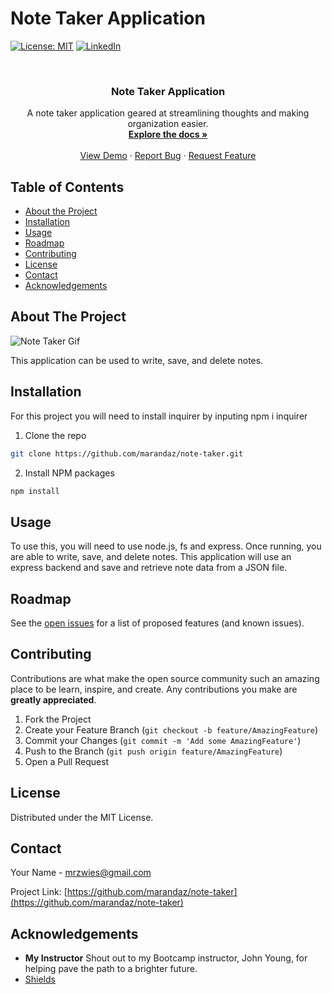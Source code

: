 # Note Taker Application

[![License: MIT](https://img.shields.io/badge/License-MIT-yellow.svg)](https://opensource.org/licenses/MIT)
[![LinkedIn](https://img.shields.io/badge/-LinkedIn-black.svg?style=flat-square&logo=linkedin&colorB=555)](https://www.linkedin.com/in/maranda-zwieschowski/)

<br />
<p align="center">
  <h3 align="center">Note Taker Application</h3>

  <p align="center">
    A note taker application geared at streamlining thoughts and making organization easier.
    <br />
    <a href="https://github.com/marandaz/note-taker"><strong>Explore the docs »</strong></a>
    <br />
    <br />
    <a href="https://github.com/marandaz/note-taker">View Demo</a>
    ·
    <a href="https://github.com/marandaz/note-taker/issues">Report Bug</a>
    ·
    <a href="https://github.com/marandaz/note-taker/issues">Request Feature</a>
  </p>
</p>



## Table of Contents

* [About the Project](#about-the-project) 
* [Installation](#installation)
* [Usage](#usage)
* [Roadmap](#roadmap)
* [Contributing](#contributing)
* [License](#license)
* [Contact](#contact)
* [Acknowledgements](#acknowledgements)


## About The Project
![Note Taker Gif](/assets/images/note-taker.gif) 


This application can be used to write, save, and delete notes. 


## Installation

For this project you will need to install inquirer by inputing npm i inquirer

1. Clone the repo
```sh
git clone https://github.com/marandaz/note-taker.git
```
2. Install NPM packages
```sh
npm install
```


## Usage

 To use this, you will need to use node.js, fs and express. Once running, you are able to write, save, and delete notes. This application will use an express backend and save and retrieve note data from a JSON file.



## Roadmap

See the [open issues](https://github.com/marandaz/note-taker/issues) for a list of proposed features (and known issues).


## Contributing

Contributions are what make the open source community such an amazing place to be learn, inspire, and create. Any contributions you make are **greatly appreciated**.

1. Fork the Project
2. Create your Feature Branch (`git checkout -b feature/AmazingFeature`)
3. Commit your Changes (`git commit -m 'Add some AmazingFeature'`)
4. Push to the Branch (`git push origin feature/AmazingFeature`)
5. Open a Pull Request


## License

Distributed under the MIT License.

## Contact

Your Name - mrzwies@gmail.com

Project Link: [https://github.com/marandaz/note-taker](https://github.com/marandaz/note-taker)

## Acknowledgements

* **My Instructor** Shout out to my Bootcamp instructor, John Young, for helping pave the path to a brighter future.  
* [Shields](https://shields.io/)